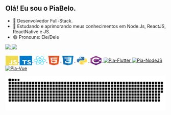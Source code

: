 ## Olá! Eu sou o PiaBelo.

- 🔭 Desenvolvedor Full-Stack.
- 🌱 Estudando e aprimorando meus conhecimentos em Node.Js, ReactJS, ReactNative e JS.
- 😄 Pronouns: Ele/Dele

 <div>
  <a href="https://github.com/PiaBelo">
  <img height="180em" src="https://github-readme-stats.vercel.app/api?username=PiaBelo&show_icons=true&theme=dracula&include_all_commits=true&count_private=true"/>
    <img height="180em" src="https://github-readme-stats.vercel.app/api/top-langs/?username=PiaBelo&layout=compact&langs_count=7&theme=dracula"/>
</div> 
  
 <div style="display: inline_block"><br>
  <img align="center" alt="Pia-Js" height="30" width="40" src="https://raw.githubusercontent.com/devicons/devicon/master/icons/javascript/javascript-plain.svg">
  <img align="center" alt="Pia-Ts" height="30" width="40" src="https://raw.githubusercontent.com/devicons/devicon/master/icons/typescript/typescript-plain.svg">
  <img align="center" alt="Pia-React" height="30" width="40" src="https://raw.githubusercontent.com/devicons/devicon/master/icons/react/react-original.svg">
  <img align="center" alt="Pia-HTML" height="30" width="40" src="https://raw.githubusercontent.com/devicons/devicon/master/icons/html5/html5-original.svg">
  <img align="center" alt="Pia-CSS" height="30" width="40" src="https://raw.githubusercontent.com/devicons/devicon/master/icons/css3/css3-original.svg">
  <img align="center" alt="Pia-Python" height="30" width="40" src="https://raw.githubusercontent.com/devicons/devicon/master/icons/python/python-original.svg">
  <img align="center" alt="Pia-Csharp" height="30" width="40" src="https://raw.githubusercontent.com/devicons/devicon/master/icons/csharp/csharp-original.svg">
  <img align="center" alt="Pia-Flutter" heigh="30" width="85" src="https://img.shields.io/badge/Flutter-02569B?style=for-the-badge&logo=flutter&logoColor=white">
  <img align="center" alt="Pia-NodeJS" heigh="30" width="85" src="https://img.shields.io/badge/Node.js-339933?style=for-the-badge&logo=nodedotjs&logoColor=white">
  <img align="center" alt="Pia-Vue" heigh="30" width="85" src="https://img.shields.io/badge/Vue.js-35495E?style=for-the-badge&logo=vuedotjs&logoColor=4FC08D">
</div>
  
 ![Snake animation](https://github.com/piabelo/piabelo/blob/output/github-contribution-grid-snake.svg)
 
 ##
